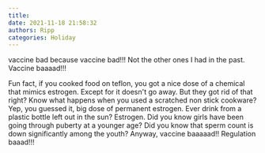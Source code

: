```yaml
---
title: 
date: 2021-11-18 21:58:32
authors: Ripp
categories: Holiday
---
```


 vaccine bad because vaccine bad!!! Not the other ones I had in the past.  Vaccine baaaad!!!

Fun fact, if you cooked food on teflon, you got a nice dose of a chemical that mimics estrogen.  Except for it doesn't go away.  But they got rid of that right?  Know what happens when you used a scratched non stick cookware?  Yep, you guessed it, big dose of permanent estrogen.  Ever drink from a plastic bottle left out in the sun?  Estrogen.  Did you know girls have been going through puberty at a younger age?  Did you know that sperm count is down significantly among the youth?  Anyway, vaccine baaaaad!!  Regulation baaad!!!